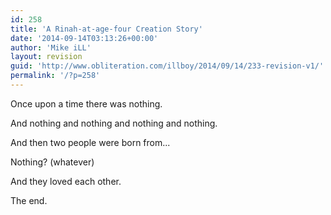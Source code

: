 ```yaml
---
id: 258
title: 'A Rinah-at-age-four Creation Story'
date: '2014-09-14T03:13:26+00:00'
author: 'Mike iLL'
layout: revision
guid: 'http://www.obliteration.com/illboy/2014/09/14/233-revision-v1/'
permalink: '/?p=258'
---
```


Once upon a time there was nothing.

And nothing and nothing and nothing and nothing.

And then two people were born from...

Nothing? (whatever)

And they loved each other.

The end.